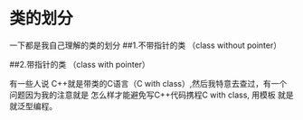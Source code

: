 # 类的划分

一下都是我自己理解的类的划分
##1.不带指针的类 （class without pointer）


##2.带指针的类  （class with pointer）

有一些人说 C++就是带类的C语言（C with class）,然后我特意去查过，有一个问题因为我的注意就是 怎么样才能避免写C++代码携程C with class,  用模板  就是就泛型编程。
